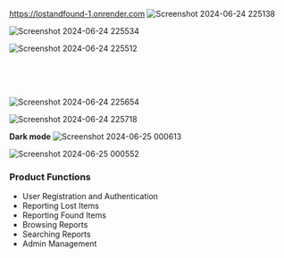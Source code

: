 https://lostandfound-1.onrender.com
![Screenshot 2024-06-24 225138](https://github.com/Shreya2507/LostAndFound/assets/72778961/bcb018e7-2a0e-4ba6-8d54-8fd110157e08)

![Screenshot 2024-06-24 225534](https://github.com/Shreya2507/LostAndFound/assets/72778961/8bbaa821-0489-48eb-b5c2-956e6fb02e30)

![Screenshot 2024-06-24 225512](https://github.com/Shreya2507/LostAndFound/assets/72778961/8fda297f-2cea-487e-958e-acc333bdf318)

<br>
<br>
<br>

![Screenshot 2024-06-24 225654](https://github.com/Shreya2507/LostAndFound/assets/72778961/5ab255e0-49ff-485f-a9e6-cc554d1ef596)

![Screenshot 2024-06-24 225718](https://github.com/Shreya2507/LostAndFound/assets/72778961/9ff2868b-6dfa-4831-8d5d-7dd4ab5d0d9c)

**Dark mode**
![Screenshot 2024-06-25 000613](https://github.com/Shreya2507/LostAndFound/assets/72778961/27c0c93c-94ec-4875-ae40-8feb38efbbcd)

![Screenshot 2024-06-25 000552](https://github.com/Shreya2507/LostAndFound/assets/72778961/fe18c378-9711-44cd-bc52-0ed1850dcbae)

### Product Functions
- User Registration and Authentication
- Reporting Lost Items
- Reporting Found Items
- Browsing Reports
- Searching Reports
- Admin Management
